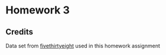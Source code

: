 # Homework 3 

## Credits
Data set from [fivethirtyeight](https://github.com/rudeboybert/fivethirtyeight) used in this homework assignment

